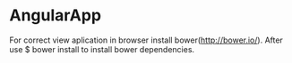 # AngularApp
For correct view aplication in browser install bower(http://bower.io/).
After use $ bower install to install bower dependencies.

